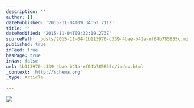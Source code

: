 ```yaml
---
description: ''
author: []
datePublished: '2015-11-04T09:34:53.711Z'
title: ''
dateModified: '2015-11-04T09:32:19.273Z'
sourcePath: _posts/2015-11-04-1b113976-c339-4bae-b41a-ef64b785855c.md
published: true
inFeed: true
hasPage: true
inNav: false
url: 1b113976-c339-4bae-b41a-ef64b785855c/index.html
_context: 'http://schema.org'
_type: Article

---
```

![](https://the-grid-user-content.s3-us-west-2.amazonaws.com/1f764681-e0b0-473f-a393-3f7643d17078.png)